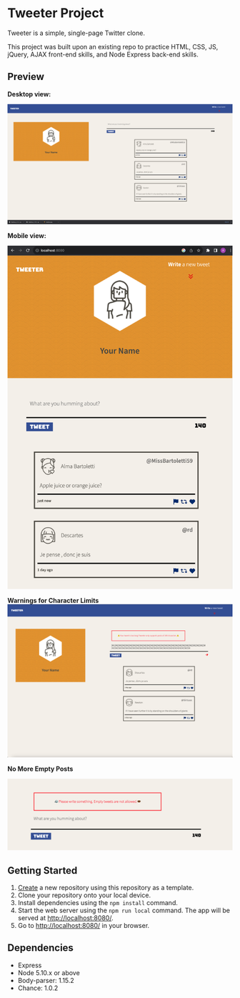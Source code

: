 # Tweeter Project

Tweeter is a simple, single-page Twitter clone.

This project was built upon an existing repo to practice HTML, CSS, JS, jQuery, AJAX front-end skills, and Node Express back-end skills.

## Preview
**Desktop view:**

!["Screenshot of Tweeter app in desktop view"](docs/Desktop_View.png)

**Mobile view:**

!["Screenshot of Tweeter app in mobile view"](docs/Mobile_View.png)

**Warnings for Character Limits**
!["Screenshot of Tweeter app warning more than 140 characters"](docs/Tweet_Limit.png)

**No More Empty Posts**

!["Screenshot of Tweeter app warning blank post"](docs/noContent.png)




## Getting Started

1. [Create](https://docs.github.com/en/repositories/creating-and-managing-repositories/creating-a-repository-from-a-template) a new repository using this repository as a template.
2. Clone your repository onto your local device.
3. Install dependencies using the `npm install` command.
3. Start the web server using the `npm run local` command. The app will be served at <http://localhost:8080/>.
4. Go to <http://localhost:8080/> in your browser.

## Dependencies

- Express
- Node 5.10.x or above
- Body-parser: 1.15.2
- Chance: 1.0.2


